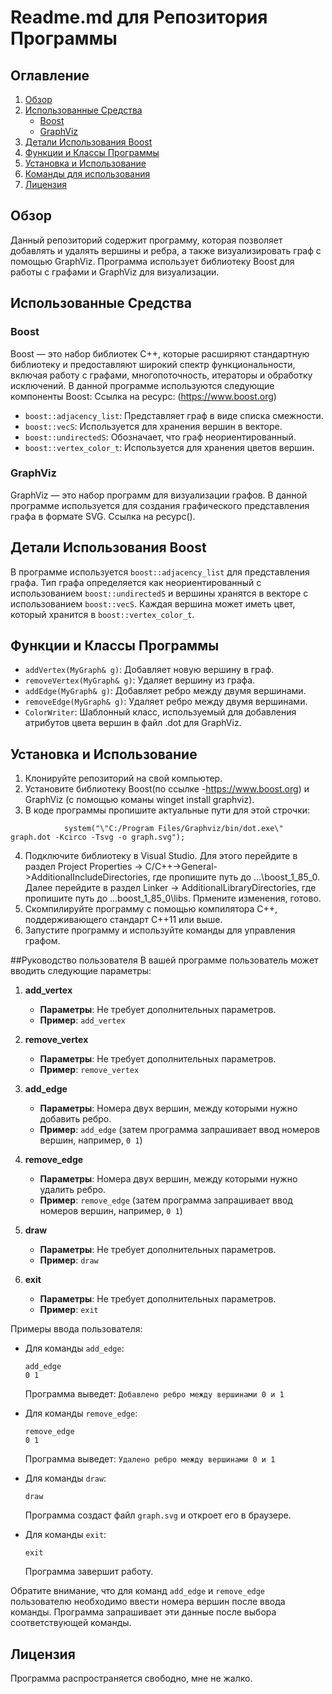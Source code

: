# Readme.md для Репозитория Программы

## Оглавление
1. [Обзор](#обзор)
2. [Использованные Средства](#использованные-средства)
   - [Boost](#boost)
   - [GraphViz](#graphviz)
3. [Детали Использования Boost](#детали-использования-boost)
4. [Функции и Классы Программы](#функции-и-классы-программы)
5. [Установка и Использование](#установка-и-использование)
6. [Команды для использования](#установка-и-использование)
7. [Лицензия](#лицензия)
   

## Обзор
Данный репозиторий содержит программу, которая позволяет добавлять и удалять вершины и ребра, а также визуализировать граф с помощью GraphViz. Программа использует библиотеку Boost для работы с графами и GraphViz для визуализации.

## Использованные Средства

### Boost
Boost — это набор библиотек C++, которые расширяют стандартную библиотеку и предоставляют широкий спектр функциональности, включая работу с графами, многопоточность, итераторы и обработку исключений. В данной программе используются следующие компоненты Boost:
Ссылка на ресурс: (https://www.boost.org)
- `boost::adjacency_list`: Представляет граф в виде списка смежности.
- `boost::vecS`: Используется для хранения вершин в векторе.
- `boost::undirectedS`: Обозначает, что граф неориентированный.
- `boost::vertex_color_t`: Используется для хранения цветов вершин.

### GraphViz
GraphViz — это набор программ для визуализации графов. В данной программе используется для создания графического представления графа в формате SVG.
Ссылка на ресурс().

## Детали Использования Boost
В программе используется `boost::adjacency_list` для представления графа. Тип графа определяется как неориентированный с использованием `boost::undirectedS` и вершины хранятся в векторе с использованием `boost::vecS`. Каждая вершина может иметь цвет, который хранится в `boost::vertex_color_t`.

## Функции и Классы Программы
- `addVertex(MyGraph& g)`: Добавляет новую вершину в граф.
- `removeVertex(MyGraph& g)`: Удаляет вершину из графа.
- `addEdge(MyGraph& g)`: Добавляет ребро между двумя вершинами.
- `removeEdge(MyGraph& g)`: Удаляет ребро между двумя вершинами.
- `ColorWriter`: Шаблонный класс, используемый для добавления атрибутов цвета вершин в файл .dot для GraphViz.

## Установка и Использование
1. Клонируйте репозиторий на свой компьютер.
2. Установите библиотеку Boost(по ссылке -https://www.boost.org) и GraphViz (с помощью команы winget install graphviz).
3. В коде программы пропишите актуальные пути для этой строчки:
```
            system("\"C:/Program Files/Graphviz/bin/dot.exe\" graph.dot -Kcirco -Tsvg -o graph.svg");

```
4. Подключите библиотеку в Visual Studio. Для этого перейдите в раздел Project Properties -> C/C++->General->AdditionalIncludeDirectories, где пропишите путь до  ...\boost_1_85_0. Далее перейдите в раздел Linker -> AdditionalLibraryDirectories, где пропишите путь до ...boost_1_85_0\libs. Прмените изменения, готово.
5. Скомпилируйте программу с помощью компилятора C++, поддерживающего стандарт C++11 или выше.
6. Запустите программу и используйте команды для управления графом.
   
##Руководство пользователя
В вашей программе пользователь может вводить следующие параметры:

1. **add_vertex**
   - **Параметры**: Не требует дополнительных параметров.
   - **Пример**: `add_vertex`

2. **remove_vertex**
   - **Параметры**: Не требует дополнительных параметров.
   - **Пример**: `remove_vertex`

3. **add_edge**
   - **Параметры**: Номера двух вершин, между которыми нужно добавить ребро.
   - **Пример**: `add_edge` (затем программа запрашивает ввод номеров вершин, например, `0 1`)

4. **remove_edge**
   - **Параметры**: Номера двух вершин, между которыми нужно удалить ребро.
   - **Пример**: `remove_edge` (затем программа запрашивает ввод номеров вершин, например, `0 1`)

5. **draw**
   - **Параметры**: Не требует дополнительных параметров.
   - **Пример**: `draw`

6. **exit**
   - **Параметры**: Не требует дополнительных параметров.
   - **Пример**: `exit`

Примеры ввода пользователя:

- Для команды `add_edge`:
  ```
  add_edge
  0 1
  ```
  Программа выведет: `Добавлено ребро между вершинами 0 и 1`

- Для команды `remove_edge`:
  ```
  remove_edge
  0 1
  ```
  Программа выведет: `Удалено ребро между вершинами 0 и 1`

- Для команды `draw`:
  ```
  draw
  ```
  Программа создаст файл `graph.svg` и откроет его в браузере.

- Для команды `exit`:
  ```
  exit
  ```
  Программа завершит работу.

Обратите внимание, что для команд `add_edge` и `remove_edge` пользователю необходимо ввести номера вершин после ввода команды. Программа запрашивает эти данные после выбора соответствующей команды.


## Лицензия
Программа распространяется свободно, мне не жалко.

